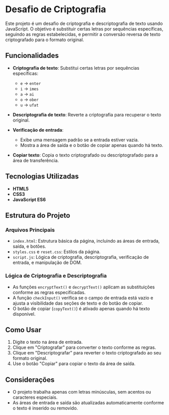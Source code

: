 # Desafio de Criptografia

Este projeto é um desafio de criptografia e descriptografia de texto usando JavaScript. O objetivo é substituir certas letras por sequências específicas, seguindo as regras estabelecidas, e permitir a conversão reversa de texto criptografado para o formato original.

## Funcionalidades

- **Criptografia de texto**: Substitui certas letras por sequências específicas:
  - `e` → `enter`
  - `i` → `imes`
  - `a` → `ai`
  - `o` → `ober`
  - `u` → `ufat`
  
- **Descriptografia de texto**: Reverte a criptografia para recuperar o texto original.

- **Verificação de entrada**: 
  - Exibe uma mensagem padrão se a entrada estiver vazia.
  - Mostra a área de saída e o botão de copiar apenas quando há texto.

- **Copiar texto**: Copia o texto criptografado ou descriptografado para a área de transferência.

## Tecnologias Utilizadas

- **HTML5**
- **CSS3**
- **JavaScript ES6**

## Estrutura do Projeto

### Arquivos Principais

- `index.html`: Estrutura básica da página, incluindo as áreas de entrada, saída, e botões.
- `styles.css` e `reset.css`: Estilos da página.
- `script.js`: Lógica de criptografia, descriptografia, verificação de entrada, e manipulação de DOM.

### Lógica de Criptografia e Descriptografia

- As funções `encryptText()` e `decryptText()` aplicam as substituições conforme as regras especificadas.
- A função `checkInput()` verifica se o campo de entrada está vazio e ajusta a visibilidade das seções de texto e do botão de copiar.
- O botão de copiar (`copyText()`) é ativado apenas quando há texto disponível.

## Como Usar

1. Digite o texto na área de entrada.
2. Clique em "Criptografar" para converter o texto conforme as regras.
3. Clique em "Descriptografar" para reverter o texto criptografado ao seu formato original.
4. Use o botão "Copiar" para copiar o texto da área de saída.

## Considerações

- O projeto trabalha apenas com letras minúsculas, sem acentos ou caracteres especiais.
- As áreas de entrada e saída são atualizadas automaticamente conforme o texto é inserido ou removido.
